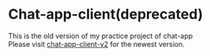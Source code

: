 # Chat-app-client(deprecated)

This is the old version of my practice project of chat-app  
Please visit [chat-app-client-v2](https://github.com/tsengm6h6/chat-app-client-v2) for the newest version.  
